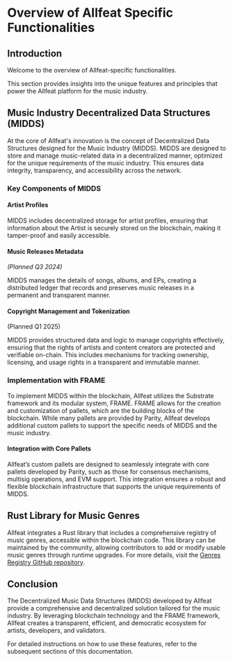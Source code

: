 # Overview of Allfeat Specific Functionalities

## Introduction

Welcome to the overview of Allfeat-specific functionalities.
 
This section provides insights into the unique features and principles that power the Allfeat platform for the music industry.

## Music Industry Decentralized Data Structures (MIDDS)

At the core of Allfeat's innovation is the concept of Decentralized Data Structures designed for the Music Industry (MIDDS). MIDDS are designed to store and manage music-related data in a decentralized manner, optimized for the unique requirements of the music industry. This ensures data integrity, transparency, and accessibility across the network.

### Key Components of MIDDS

#### Artist Profiles

MIDDS includes decentralized storage for artist profiles, ensuring that information about the Artist is securely stored on the blockchain, making it tamper-proof and easily accessible.

#### Music Releases Metadata

*(Planned Q3 2024)*

MIDDS manages the details of songs, albums, and EPs, creating a distributed ledger that records and preserves music releases in a permanent and transparent manner.

#### Copyright Management and Tokenization

(Planned Q1 2025)

MIDDS provides structured data and logic to manage copyrights effectively, ensuring that the rights of artists and content creators are protected and verifiable on-chain. This includes mechanisms for tracking ownership, licensing, and usage rights in a transparent and immutable manner.

### Implementation with FRAME

To implement MIDDS within the blockchain, Allfeat utilizes the Substrate framework and its modular system, FRAME. FRAME allows for the creation and customization of pallets, which are the building blocks of the blockchain. While many pallets are provided by Parity, Allfeat develops additional custom pallets to support the specific needs of MIDDS and the music industry.

#### Integration with Core Pallets

Allfeat’s custom pallets are designed to seamlessly integrate with core pallets developed by Parity, such as those for consensus mechanisms, multisig operations, and EVM support. This integration ensures a robust and flexible blockchain infrastructure that supports the unique requirements of MIDDS.

## Rust Library for Music Genres

Allfeat integrates a Rust library that includes a comprehensive registry of music genres, accessible within the blockchain code. This library can be maintained by the community, allowing contributors to add or modify usable music genres through runtime upgrades. For more details, visit the [Genres Registry GitHub repository](https://github.com/Allfeat/genres-registry). 

## Conclusion

The Decentralized Music Data Structures (MIDDS) developed by Allfeat provide a comprehensive and decentralized solution tailored for the music industry. By leveraging blockchain technology and the FRAME framework, Allfeat creates a transparent, efficient, and democratic ecosystem for artists, developers, and validators.

For detailed instructions on how to use these features, refer to the subsequent sections of this documentation.
